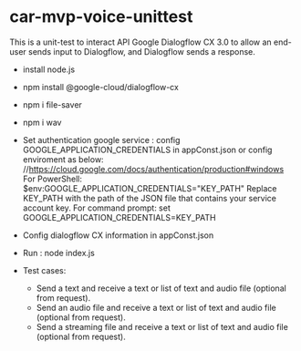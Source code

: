 # car-mvp-voice-unittest
This is a unit-test to interact API Google Dialogflow CX 3.0 to allow an end-user sends input to Dialogflow, and Dialogflow sends a response.

- install node.js
- npm install @google-cloud/dialogflow-cx
- npm i file-saver
- npm i wav

- Set authentication google service : config GOOGLE_APPLICATION_CREDENTIALS in appConst.json or config enviroment as below:
//https://cloud.google.com/docs/authentication/production#windows 
For PowerShell:
$env:GOOGLE_APPLICATION_CREDENTIALS="KEY_PATH"
Replace KEY_PATH with the path of the JSON file that contains your service account key.
For command prompt:
set GOOGLE_APPLICATION_CREDENTIALS=KEY_PATH

- Config dialogflow CX information in appConst.json

- Run : node index.js
- Test cases:
    * Send a text and receive a text or list of text and audio file (optional from request).
    * Send an audio file and receive a text or list of text and audio file (optional from request).
    * Send a streaming file and receive a text or list of text and audio file (optional from request).
